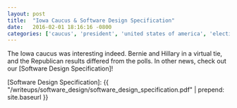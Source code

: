 ```yaml
---
layout: post
title:  "Iowa Caucus & Software Design Specification"
date:   2016-02-01 18:16:16 -0800
categories: ['caucus', 'president', 'united states of america', 'elections']
---
```


The Iowa caucus was interesting indeed. Bernie and Hillary in a virtual tie, and the Republican results differed from the polls. In other news, check out our [Software Design Specification]!


[Software Design Specification]: {{ "/writeups/software_design/software_design_specification.pdf" | prepend: site.baseurl }}
